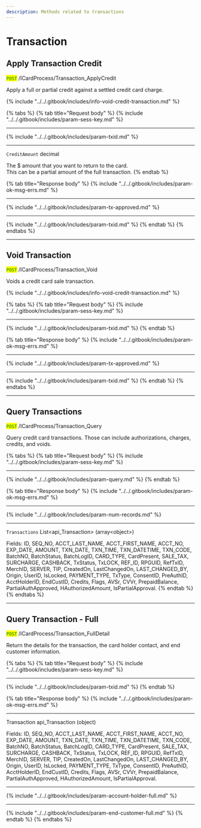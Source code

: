 ```yaml
---
description: Methods related to transactions
---
```


# Transaction

## Apply Transaction Credit

<mark style="color:green;">`POST`</mark> /ICardProcess/Transaction\_ApplyCredit

Apply a full or partial credit against a settled credit card charge.&#x20;

{% include "../../.gitbook/includes/info-void-credit-transaction.md" %}

{% tabs %}
{% tab title="Request body" %}
{% include "../../.gitbook/includes/param-sess-key.md" %}

***

{% include "../../.gitbook/includes/param-txid.md" %}

***

`CreditAmount` decimal

The $ amount that you want to return to the card. \
This can be a partial amount of the full transaction.
{% endtab %}

{% tab title="Response body" %}
{% include "../../.gitbook/includes/param-ok-msg-errs.md" %}

***

{% include "../../.gitbook/includes/param-tx-approved.md" %}

***

{% include "../../.gitbook/includes/param-txid.md" %}
{% endtab %}
{% endtabs %}

***

## Void Transaction

<mark style="color:green;">`POST`</mark> /ICardProcess/Transaction\_Void

Voids a credit card sale transaction.&#x20;

{% include "../../.gitbook/includes/info-void-credit-transaction.md" %}

{% tabs %}
{% tab title="Request body" %}
{% include "../../.gitbook/includes/param-sess-key.md" %}

***

{% include "../../.gitbook/includes/param-txid.md" %}
{% endtab %}

{% tab title="Response body" %}
{% include "../../.gitbook/includes/param-ok-msg-errs.md" %}

***

{% include "../../.gitbook/includes/param-tx-approved.md" %}

***

{% include "../../.gitbook/includes/param-txid.md" %}
{% endtab %}
{% endtabs %}

***

## Query Transactions

<mark style="color:green;">`POST`</mark> /ICardProcess/Transaction\_Query

Query credit card transactions. Those can include authorizations, charges, credits, and voids.

{% tabs %}
{% tab title="Request body" %}
{% include "../../.gitbook/includes/param-sess-key.md" %}

***

{% include "../../.gitbook/includes/param-query.md" %}
{% endtab %}

{% tab title="Response body" %}
{% include "../../.gitbook/includes/param-ok-msg-errs.md" %}

***

{% include "../../.gitbook/includes/param-num-records.md" %}

***

`Transactions` List\<api\_Transaction> (array\<object>)

Fields: ID, SEQ\_NO, ACCT\_LAST\_NAME, ACCT\_FIRST\_NAME, ACCT\_NO, EXP\_DATE, AMOUNT, TXN\_DATE, TXN\_TIME, TXN\_DATETIME, TXN\_CODE, BatchNO, BatchStatus, BatchLogID, CARD\_TYPE, CardPresent, SALE\_TAX, SURCHARGE, CASHBACK, TxStatus, TxLOCK, REF\_ID, RPGUID, RefTxID, MerchID, SERVER, TIP, CreatedOn, LastChangedOn, LAST\_CHANGED\_BY, Origin, UserID, IsLocked, PAYMENT\_TYPE, TxType, ConsentID, PreAuthID, AcctHolderID, EndCustID, Credits, Flags, AVSr, CVVr, PrepaidBalance, PartialAuthApproved, HAuthorizedAmount, IsPartialApproval.
{% endtab %}
{% endtabs %}

***

## Query Transaction - Full

<mark style="color:green;">`POST`</mark> /ICardProcess/Transaction\_FullDetail

Return the details for the transaction, the card holder contact, and end customer information.

{% tabs %}
{% tab title="Request body" %}
{% include "../../.gitbook/includes/param-sess-key.md" %}

***

{% include "../../.gitbook/includes/param-txid.md" %}
{% endtab %}

{% tab title="Response body" %}
{% include "../../.gitbook/includes/param-ok-msg-errs.md" %}

***

Transaction api\_Transaction (object)

Fields: ID, SEQ\_NO, ACCT\_LAST\_NAME, ACCT\_FIRST\_NAME, ACCT\_NO, EXP\_DATE, AMOUNT, TXN\_DATE, TXN\_TIME, TXN\_DATETIME, TXN\_CODE, BatchNO, BatchStatus, BatchLogID, CARD\_TYPE, CardPresent, SALE\_TAX, SURCHARGE, CASHBACK, TxStatus, TxLOCK, REF\_ID, RPGUID, RefTxID, MerchID, SERVER, TIP, CreatedOn, LastChangedOn, LAST\_CHANGED\_BY, Origin, UserID, IsLocked, PAYMENT\_TYPE, TxType, ConsentID, PreAuthID, AcctHolderID, EndCustID, Credits, Flags, AVSr, CVVr, PrepaidBalance, PartialAuthApproved, HAuthorizedAmount, IsPartialApproval.

***

{% include "../../.gitbook/includes/param-account-holder-full.md" %}

***

{% include "../../.gitbook/includes/param-end-customer-full.md" %}
{% endtab %}
{% endtabs %}



